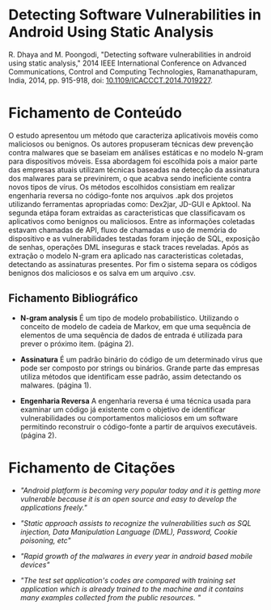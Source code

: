 # Detecting Software Vulnerabilities in Android Using Static Analysis

R. Dhaya and M. Poongodi, "Detecting software vulnerabilities in android using static analysis," 2014 IEEE International Conference on Advanced Communications, Control and Computing Technologies, Ramanathapuram, India, 2014, pp. 915-918, doi: [10.1109/ICACCCT.2014.7019227](https://doi.org/10.1109/ICACCCT.2014.7019227).

# Fichamento de Conteúdo

O estudo apresentou um método que caracteriza aplicativois movéis como maliciosos ou benignos. Os autores propuseram técnicas dew prevenção contra malwares que se baseiam em análises estáticas e no modelo N-gram para dispositivos móveis. Essa abordagem foi escolhida pois a maior parte das empresas atuais utilizam técnicas baseadas na detecção da assinatura dos malwares para se previnirem, o que acabva sendo ineficiente contra novos tipos de vírus.
Os métodos escolhidos consistiam em realizar engenharia reversa no código-fonte nos arquivos .apk dos projetos utilizando ferramentas apropriadas como: Dex2jar, JD-GUI e Apktool. Na segunda etápa foram extraidas as caracteristicas que classificavam os aplicativos como benignos ou maliciosos. Entre as informações coletadas estavam chamadas de API, fluxo de chamadas e uso de memória do dispositivo e as vulnerabilidades testadas foram injeção de SQL, exposição de senhas, operações DML inseguras e stack traces reveladas. Após as extração o modelo N-gram era aplicado nas caracteristicas coletadas, detectando as assinaturas presentes. Por fim o sistema separa os códigos benignos dos maliciosos e os salva em um arquivo .csv.


## Fichamento Bibliográfico

   - **N-gram analysis** É um tipo de modelo probabilístico. Utilizando o conceito de modelo de cadeia de Markov, em que uma sequência de elementos de uma sequência de dados de entrada é utilizada para prever o próximo item. (página 2).
   
   - **Assinatura**  É um padrão binário do código de um determinado vírus que pode ser composto por strings ou binários. Grande parte das empresas utiliza métodos que identificam esse padrão, assim detectando os malwares. (página 1).

   - **Engenharia Reversa**  A engenharia reversa é uma técnica usada para examinar um código já existente com o objetivo de identificar vulnerabilidades ou comportamentos maliciosos em um software permitindo reconstruir o código-fonte a partir de arquivos executáveis. (página 2).



# Fichamento de Citações

- _"Android platform is becoming very popular today and it is getting more vulnerable because it is an open source and easy to develop the applications freely."_

- _"Static approach assists to recognize the vulnerabilities such as SQL injection, Data Manipulation Language (DML), Password, Cookie poisoning, etc"_

- _"Rapid growth of the malwares in every year in android based mobile devices"_

- _"The test set application's codes are compared with training set application which is already trained to the machine and it contains many examples collected from the public resources. "_